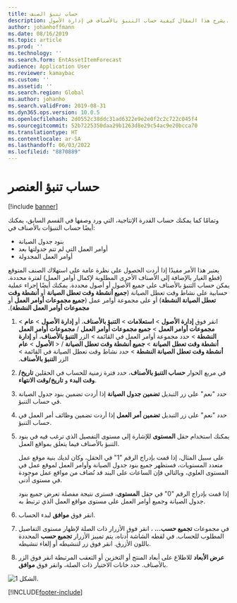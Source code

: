 ```yaml
---
title: حساب تنبؤ الصنف
description: يشرح هذا المقال كيفية حساب التنبؤ بالأصناف في إدارة الأصول.
author: johanhoffmann
ms.date: 08/16/2019
ms.topic: article
ms.prod: ''
ms.technology: ''
ms.search.form: EntAssetItemForecast
audience: Application User
ms.reviewer: kamaybac
ms.custom: ''
ms.assetid: ''
ms.search.region: Global
ms.author: johanho
ms.search.validFrom: 2019-08-31
ms.dyn365.ops.version: 10.0.5
ms.openlocfilehash: 2d0552c38ddc31ad6322e9e2e0f2c2c722c045f4
ms.sourcegitcommit: 52b7225350daa29b1263d8e29c54ac9e20bcca70
ms.translationtype: HT
ms.contentlocale: ar-SA
ms.lasthandoff: 06/03/2022
ms.locfileid: "8870889"
---
```

# <a name="calculate-item-forecast"></a>حساب تنبؤ العنصر

[!include [banner](../../includes/banner.md)]

 

وتمامًا كما يمكنك حساب القدرة الإنتاجية، التي ورد وصفها في القسم السابق، يمكنك أيضًا حساب التنبؤات بالأصناف في:

- بنود جدول الصيانة  
- أوامر العمل التي لم تتم جدولتها بعد  
- أوامر العمل المجدولة

يعتبر هذا الأمر مفيدًا إذا أردت الحصول على نظرة عامة على استهلاك الصنف المتوقع (قطع الغيار بالإضافة إلى الأصناف الأخرى المطلوبة لإكمال أوامر العمل) لفترة محددة. يمكن حساب التنبؤ بالأصناف على جميع الأصول أو أصول محددة. يمكنك أيضًا إجراء عملية حسابية على نشاط وقت تعطل الصيانة (**جميع أنشطة وقت تعطل الصيانة** أو **أنشطة وقت تعطل الصيانة‬‏‫ النشطة**) أو على مجموعة أوامر عمل (**جميع مجموعات أوامر العمل** أو **مجموعات أوامر العمل النشطة**).

1. انقر فوق **إدارة الأصول** > **استعلامات** > **التنبؤ بالأصناف‬**، أو **إدارة الأصول** > **عام** > **مجموعات أوامر العمل‬** > **جميع مجموعات أوامر العمل** / **مجموعات أوامر العمل النشطة** > حدد مجموعة أوامر العمل في القائمة > الزر **التنبؤ بالأصناف**، أو **إدارة الأصول** > **عام‏‎** > **أنشطة وقت تعطل الصيانة‬‏‫** > **جميع أنشطة وقت تعطل الصيانة‬‏‫** / **أنشطة وقت تعطل الصيانة‬‏‫ النشطة** > حدد نشاط وقت تعطل الصيانة في القائمة‬‏‫ > الزر **التنبؤ بالأصناف**.

2. في مربع الحوار **حساب التنبؤ بالأصناف**، حدد فترة زمنية للحساب في الحقلين **تاريخ/وقت البدء** و **تاريخ/وقت الانتهاء**.

3. حدد "نعم" على زر التبديل **تضمين جدول الصيانة** إذا أردت تضمين بنود جدول الصيانة في حساب التنبؤ.

4. حدد "نعم" على زر التبديل **تضمين أمر العمل** إذا أردت تضمين وظائف أمر العمل في حساب التنبؤ.

5. يمكنك استخدام حقل **المستوى** للإشارة إلى مستوى التفصيل الذي ترغب فيه في بنود التنبؤ بالأصناف فيما يتعلق بمواقع العمل. 

      على سبيل المثال، إذا قمت بإدراج الرقم "1" في الحقل، وكان لديك بنية موقع عمل متعدد المستويات، فستظهر جميع بنود جدول الصيانة وأوامر العمل لموقع عمل في المستوى العلوي، وبالتالي فإن الساعات على البند قد تُضاف من مواقع عمل موجودة في مستوى أدنى. 
  
      إذا قمت بإدراج الرقم "0" في حقل **المستوى**، فسترى نتيجة مفصلة تعرض جميع بنود جدول الصيانة وجميع أوامر العمل على مستوى مواقع العمل الذي ترتبط به.

6. انقر فوق **موافق** لبدء الحساب.

7. في مجموعات **تجميع حسب...** ، انقر فوق الأزرار ذات الصلة لإظهار مستوى التفاصيل المطلوب للحساب. في لقطه الشاشة أدناه، يتم تمييز الأزرار **تجميع حسب** المحددة باللون الأزرق. انقر فوق زر لتنشيطه أو إلغاء تنشيطه.

8. انقر فوق الزر‏‎ **عرض الأبعاد‬** للاطلاع على أبعاد المنتج أو التخزين أو التعقب المرتبطة بالأصناف. حدد خانات الاختيار ذات الصلة، وانقر فوق **موافق**.

![الشكل 1.](media/02-capacity-planning.png)


[!INCLUDE[footer-include](../../../includes/footer-banner.md)]
